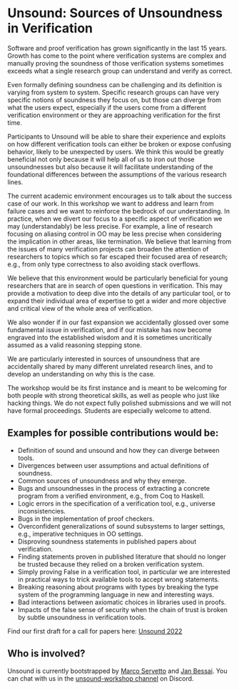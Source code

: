 # Unsound: Sources of Unsoundness in Verification

Software and proof verification has grown significantly in the last 15 years. Growth has come to the point where verification systems are complex and manually proving the soundness of those verification systems sometimes exceeds what a single research group can understand and verify as correct.

Even formally defining soundness can be challenging and its definition is varying from system to system. Specific research groups can have very specific notions of soundness they focus on, but those can diverge from what the users expect, especially if the users come from a different verification environment or they are approaching verification for the first time.

Participants to Unsound will be able to share their experience and exploits on how different verification tools can either be broken or expose confusing behavior, likely to be unexpected by users. We think this would be greatly beneficial not only because it will help all of us to iron out those unsoundnesses but also because it will facilitate understanding of the foundational differences between the assumptions of the various research lines.

The current academic environment encourages us to talk about the success case of our work. In this workshop we want to address and learn from failure cases and we want to reinforce the bedrock of our understanding. In practice, when we divert our focus to a specific aspect of verification we may (understandably) be less precise. For example, a line of research focusing on aliasing control in OO may be less precise when considering the implication in other areas, like termination. We believe that learning from the issues of many verification projects can broaden the attention of researchers to topics which so far escaped their focused area of research; e.g., from only type correctness to also avoiding stack overflows.

We believe that this environment would be particularly beneficial for young researchers that are in search of open questions in verification. This may provide a motivation to deep dive into the details of any particular tool, or to expand their individual area of expertise to get a wider and more objective and critical view of the whole area of verification.

We also wonder if in our fast expansion we accidentally glossed over some fundamental issue in verification, and if our mistake has now become engraved into the established wisdom and it is sometimes uncritically assumed as a valid reasoning stepping stone.

We are particularly interested in sources of unsoundness that are accidentally shared by many different unrelated research lines, and to develop an understanding on why this is the case.

The workshop would be its first instance and is meant to be welcoming for both people with strong theoretical skills, as well as people who just like hacking things. We do not expect fully polished submissions and we will not have formal proceedings. Students are especially welcome to attend.


## Examples for possible contributions would be:

* Definition of sound and unsound and how they can diverge between tools.
* Divergences between user assumptions and actual definitions of soundness.
* Common sources of unsoundness and why they emerge. 
* Bugs and unsoundnesses in the process of extracting a concrete program from a verified environment, e.g., from Coq to Haskell.
* Logic errors in the specification of a verification tool, e.g., universe inconsistencies.
* Bugs in the implementation of proof checkers.
* Overconfident generalizations of sound subsystems to larger settings, e.g., imperative techniques in OO settings.
* Disproving soundness statements in published papers about verification.
* Finding statements proven in published literature that should no longer be trusted because they relied on a broken verification system.
* Simply proving False in a verification tool, in particular we are interested in practical ways to trick available tools to accept wrong statements.
* Breaking reasoning about programs with types by breaking the type system of the programming language in new and interesting ways.
* Bad interactions between axiomatic choices in libraries used in proofs.
* Impacts of the false sense of security when the chain of trust is broken by subtle unsoundness in verification tools.


Find our first draft for a call for papers here: [Unsound 2022](https://github.com/unsound-workshop/Unsound2022)

## Who is involved?

Unsound is currently bootstrapped by [Marco Servetto](https://people.wgtn.ac.nz/marco.servetto/about) and [Jan Bessai](https://noprotocol.net/jan/).
You can chat with us in the [unsound-workshop channel](https://discord.gg/2RkFdC5Xu3) on Discord.

